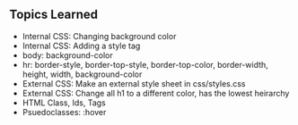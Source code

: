 ## Topics Learned

- Internal CSS: Changing background color
- Internal CSS: Adding a style tag
- body: background-color
- hr: border-style, border-top-style, border-top-color, border-width, height, width, background-color
- External CSS: Make an external style sheet in css/styles.css
- External CSS: Change all h1 to a different color, has the lowest heirarchy
- HTML Class, Ids, Tags
- Psuedoclasses: :hover

